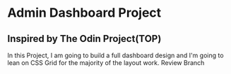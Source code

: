 # Admin Dashboard Project

## Inspired by The Odin Project(TOP)
In this Project, I am going to build a full dashboard design and I'm going to lean on CSS Grid for the majority of the layout work.
Review Branch
